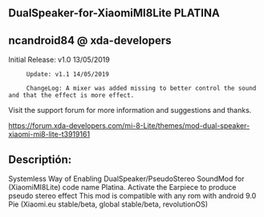 DualSpeaker-for-XiaomiMI8Lite PLATINA
-
ncandroid84 @ xda-developers
-
Initial Release: v1.0 13/05/2019

         Update: v1.1 14/05/2019

         ChangeLog: A mixer was added missing to better control the sound and that the effect is more effect.

Visit the support forum for more information and suggestions and thanks.

https://forum.xda-developers.com/mi-8-Lite/themes/mod-dual-speaker-xiaomi-mi8-lite-t3919161

Descriptión:
-
Systemless Way of Enabling DualSpeaker/PseudoStereo SoundMod for (XiaomiMI8Lite) code name Platina.
Activate the Earpiece to produce pseudo stereo effect
This mod is compatible with any rom with android 9.0 Pie 
(Xiaomi.eu stable/beta, global stable/beta, revolutionOS)
